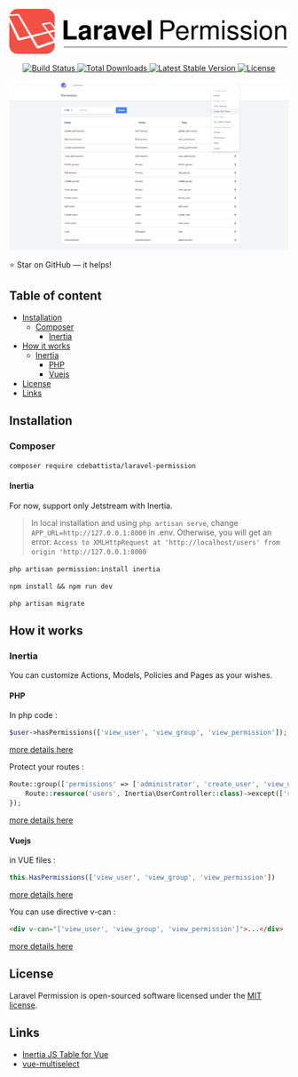 <p align="center"><img src="https://github.com/cdebattista/laravel-permission-js/raw/master/logo.svg"></p>

<p align="center">
    <a href="https://github.com/cdebattista/laravel-permission/actions">
        <img src="https://github.com/cdebattista/laravel-permission/workflows/tests/badge.svg" alt="Build Status">
    </a>
    <a href="https://packagist.org/packages/cdebattista/laravel-permission">
        <img src="https://img.shields.io/cdebattista/dt/laravel-permission" alt="Total Downloads">
    </a>
    <a href="https://packagist.org/packages/cdebattista/laravel-permission">
        <img src="https://img.shields.io/packagist/v/cdebattista/laravel-permission" alt="Latest Stable Version">
    </a>
    <a href="https://packagist.org/packages/cdebattista/laravel-permission">
        <img src="https://img.shields.io/packagist/l/cdebattista/laravel-permission" alt="License">
    </a>
</p>

<img src="https://github.com/cdebattista/laravel-permission/raw/master/.github/img/permissions.png">

:star: Star on GitHub — it helps!

## Table of content

- [Installation](#installation)
    - [Composer](#composer)
        - [Inertia](#inertia)
- [How it works](#howitworks)
    - [Inertia](#howInertia)
        - [PHP](#howInertiaPHP)
        - [Vuejs](#howInertiaVuejs)
- [License](#license)
- [Links](#links)

## Installation
### Composer

`composer require cdebattista/laravel-permission`

#### Inertia
For now, support only Jetstream with Inertia.

>In local installation and using `php artisan serve`, 
>change `APP_URL=http://127.0.0.1:8000` in .env. Otherwise, you will get an error:
>`Access to XMLHttpRequest at 'http://localhost/users' from origin 'http://127.0.0.1:8000`

`php artisan permission:install inertia`

`npm install && npm run dev`

`php artisan migrate`

## How it works

### Inertia

You can customize Actions, Models, Policies and Pages as your wishes.

#### PHP
In php code :

```php
$user->hasPermissions(['view_user', 'view_group', 'view_permission']);
```
[more details here](stubs/app/Policies/PermissionPolicy.php)

Protect your routes :

```php
Route::group(['permissions' => ['administrator', 'create_user', 'view_user', 'edit_user', 'delete_user']], function (){
    Route::resource('users', Inertia\UserController::class)->except(['show']);
});
```
[more details here](routes/inertia.php)

#### Vuejs
in VUE files :

```javascript
this.HasPermissions(['view_user', 'view_group', 'view_permission'])
```
[more details here](stubs/inertia/resources/js/Pages/Permission/Index.vue)

You can use directive v-can :
```html
<div v-can="['view_user', 'view_group', 'view_permission']">...</div>
```
[more details here](stubs/inertia/resources/js/Pages/Permission/Edit.vue)

## License

Laravel Permission is open-sourced software licensed under the [MIT license](LICENSE.md).

## Links

* [Inertia JS Table for Vue](https://github.com/Harmonic/inertia-table-vue)
* [vue-multiselect](https://github.com/shentao/vue-multiselect)
